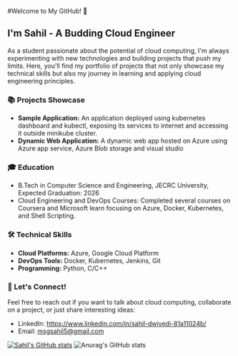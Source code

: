 #Welcome to My GitHub! 🚀

## I'm Sahil - A Budding Cloud Engineer 

As a student passionate about the potential of cloud computing, I'm always experimenting with new technologies and building projects that push my limits. Here, you'll find my portfolio of projects that not only showcase my technical skills but also my journey in learning and applying cloud engineering principles.

### 📚 Projects Showcase

- **Sample Application:** An application deployed using kubernetes dashboard and kubectl, exposing its services to internet and accessing it outside minikube cluster.
- **Dynamic Web Application:** A dynamic web app hosted on Azure using Azure app service, Azure Blob storage and visual studio

### 🎓 Education

- B.Tech in Computer Science and Engineering, JECRC University, Expected Graduation: 2026
- Cloud Engineering and DevOps Courses: Completed several courses on Coursera and Microsoft learn focusing on Azure, Docker, Kubernetes, and Shell Scripting.

### 🛠 Technical Skills

- **Cloud Platforms:** Azure, Google Cloud Platform 
- **DevOps Tools:** Docker, Kubernetes, Jenkins, Git
- **Programming:** Python, C/C++

### 🤝 Let's Connect!

Feel free to reach out if you want to talk about cloud computing, collaborate on a project, or just share interesting ideas:

- LinkedIn: https://www.linkedin.com/in/sahil-dwivedi-81a11024b/
- Email: msgsahil5@gmail.com

[![Sahil's GitHub stats](https://github-readme-stats.vercel.app/api?username=sahilcmd3)](https://github.com/sahilcmd3/github-readme-stats)
![Anurag's GitHub stats](https://github-readme-stats.vercel.app/api?username=sahilcmd3&show_icons=true&theme=radical)
<!---
sahilcmd3/sahilcmd3 is a ✨ special ✨ repository because its `README.md` (this file) appears on your GitHub profile.
You can click the Preview link to take a look at your changes.
--->
